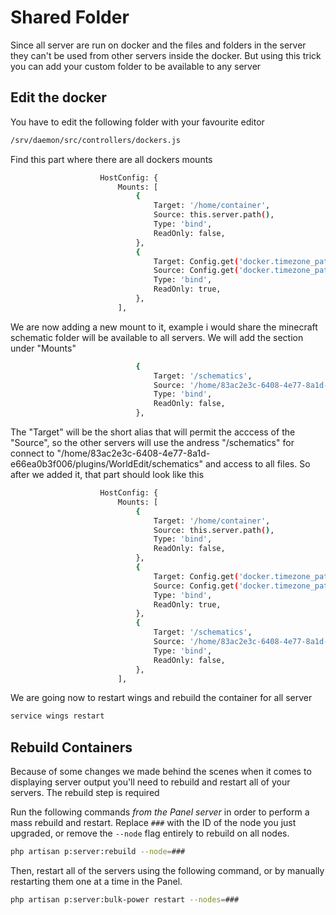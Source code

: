 # Shared Folder

Since all server are run on docker and the files and folders in the server they can't be used from other servers inside the docker.
But using this trick you can add your custom folder to be available to any server

## Edit the docker
You have to edit the following folder with your favourite editor

``` bash
/srv/daemon/src/controllers/dockers.js
```

Find this part where there are all dockers mounts
``` bash
                    HostConfig: {
                        Mounts: [
                            {
                                Target: '/home/container',
                                Source: this.server.path(),
                                Type: 'bind',
                                ReadOnly: false,
                            },
                            {
                                Target: Config.get('docker.timezone_path'),
                                Source: Config.get('docker.timezone_path'),
                                Type: 'bind',
                                ReadOnly: true,
                            },
                        ],
```
We are now adding a new mount to it, example i would share the minecraft schematic folder will be available to all servers.
We will add the section under "Mounts"
``` bash
                            {
                                Target: '/schematics',
                                Source: '/home/83ac2e3c-6408-4e77-8a1d-e66ea0b3f006/plugins/WorldEdit/schematics',
                                Type: 'bind',
                                ReadOnly: false,
                            },
```
The "Target" will be the short alias that will permit the acccess of the "Source", so the other servers will use the andress "/schematics" for connect to "/home/83ac2e3c-6408-4e77-8a1d-e66ea0b3f006/plugins/WorldEdit/schematics" and access to all files.
So after we added it, that part should look like this

``` bash
                    HostConfig: {
                        Mounts: [
                            {
                                Target: '/home/container',
                                Source: this.server.path(),
                                Type: 'bind',
                                ReadOnly: false,
                            },
                            {
                                Target: Config.get('docker.timezone_path'),
                                Source: Config.get('docker.timezone_path'),
                                Type: 'bind',
                                ReadOnly: true,
                            },
                            {
                                Target: '/schematics',
                                Source: '/home/83ac2e3c-6408-4e77-8a1d-e66ea0b3f006/plugins/WorldEdit/schematics',
                                Type: 'bind',
                                ReadOnly: false,
                            },
                        ],
```
We are going now to restart wings and rebuild the container for all server
``` bash
service wings restart
```
## Rebuild Containers
Because of some changes we made behind the scenes when it comes to displaying server output you'll need to rebuild and
restart all of your servers. The rebuild step is required

Run the following commands _from the Panel server_ in order to perform a mass rebuild and restart. Replace `###` with the
ID of the node you just upgraded, or remove the `--node` flag entirely to rebuild on all nodes.

``` bash
php artisan p:server:rebuild --node=###
```

Then, restart all of the servers using the following command, or by manually restarting them one at a time in the Panel.

``` bash
php artisan p:server:bulk-power restart --nodes=###
